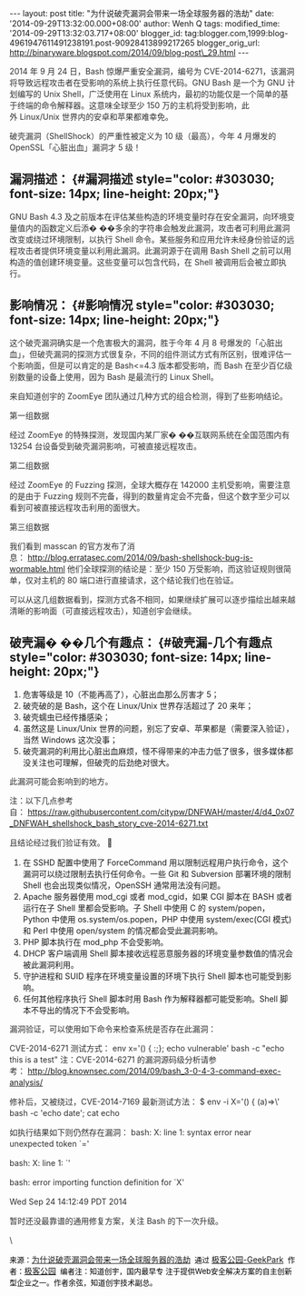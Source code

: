 --- layout: post title: "为什说破壳漏洞会带来一场全球服务器的浩劫" date:
'2014-09-29T13:32:00.000+08:00' author: Wenh Q tags: modified\_time:
'2014-09-29T13:32:03.717+08:00' blogger\_id:
tag:blogger.com,1999:blog-4961947611491238191.post-90928413899217265
blogger\_orig\_url:
http://binaryware.blogspot.com/2014/09/blog-post\_29.html ---
<div dir="ltr" style="margin-top: 15px;">

<div style="color: #303030; font-size: 14px; line-height: 20px;">

2014 年 9 月 24 日，Bash 惊爆严重安全漏洞，编号为
CVE-2014-6271，该漏洞将导致远程攻击者在受影响的系统上执行任意代码。GNU
Bash 是一个为 GNU 计划编写的 Unix Shell，广泛使用在 Linux
系统内，最初的功能仅是一个简单的基于终端的命令解释器。这意味全球至少 150
万的主机将受到影响，此外 Linux/Unix 世界内的安卓和苹果都难幸免。

</div>

<div style="color: #303030; font-size: 14px; line-height: 20px;">

破壳漏洞（ShellShock）的严重性被定义为 10 级（最高），今年 4 月爆发的
OpenSSL「心脏出血」漏洞才 5 级！

</div>

漏洞描述： {#漏洞描述 style="color: #303030; font-size: 14px; line-height: 20px;"}
----------

<div style="color: #303030; font-size: 14px; line-height: 20px;">

GNU Bash 4.3
及之前版本在评估某些构造的环境变量时存在安全漏洞，向环境变量值内的函数定义后添�
��多余的字符串会触发此漏洞，攻击者可利用此漏洞改变或绕过环境限制，以执行
Shell
命令。某些服务和应用允许未经身份验证的远程攻击者提供环境变量以利用此漏洞。此漏洞源于在调用
Bash Shell 之前可以用构造的值创建环境变量。这些变量可以包含代码，在
Shell 被调用后会被立即执行。

</div>

影响情况： {#影响情况 style="color: #303030; font-size: 14px; line-height: 20px;"}
----------

<div style="color: #303030; font-size: 14px; line-height: 20px;">

这个破壳漏洞确实是一个危害极大的漏洞，胜于今年 4 月 8
号爆发的「心脏出血」，但破壳漏洞的探测方式很复杂，不同的组件测试方式有所区别，很难评估一个影响面，但是可以肯定的是
Bash&lt;=4.3 版本都受影响，而 Bash 在至少百亿级别数量的设备上使用，因为
Bash 是最流行的 Linux Shell。

</div>

<div style="color: #303030; font-size: 14px; line-height: 20px;">

来自知道创宇的 ZoomEye 团队通过几种方式的组合检测，得到了些影响结论。

</div>

<div style="color: #303030; font-size: 14px; line-height: 20px;">

第一组数据

</div>

<div style="color: #303030; font-size: 14px; line-height: 20px;">

经过 ZoomEye 的特殊探测，发现国内某厂家� ��互联网系统在全国范围内有
13254 台设备受到破壳漏洞影响，可被直接远程攻击。

</div>

<div style="color: #303030; font-size: 14px; line-height: 20px;">

第二组数据

</div>

<div style="color: #303030; font-size: 14px; line-height: 20px;">

经过 ZoomEye 的 Fuzzing 探测，全球大概存在 142000
主机受影响，需要注意的是由于 Fuzzing
规则不完备，得到的数量肯定会不完备，但这个数字至少可以看到可被直接远程攻击利用的面很大。

</div>

<div style="color: #303030; font-size: 14px; line-height: 20px;">

第三组数据

</div>

<div style="color: #303030; font-size: 14px; line-height: 20px;">

我们看到 masscan
的官方发布了消息： <http://blog.erratasec.com/2014/09/bash-shellshock-bug-is-wormable.html> 他们全球探测的结论是：至少
150 万受影响，而这验证规则很简单，仅对主机的 80
端口进行直接请求，这个结论我们也在验证。

</div>

<div style="color: #303030; font-size: 14px; line-height: 20px;">

可以从这几组数据看到，探测方式各不相同，如果继续扩展可以逐步描绘出越来越清晰的影响面（可直接远程攻击），知道创宇会继续。

</div>

破壳漏� ��几个有趣点： {#破壳漏-几个有趣点 style="color: #303030; font-size: 14px; line-height: 20px;"}
----------------------

1.  危害等级是 10（不能再高了），心脏出血那么厉害才 5；
2.  破壳破的是 Bash，这个在 Linux/Unix 世界存活超过了 20 来年；
3.  破壳蠕虫已经传播感染；
4.  虽然这是 Linux/Unix
    世界的问题，别忘了安卓、苹果都是（需要深入验证），当然 Windows
    这次没事；
5.  破壳漏洞的利用比心脏出血麻烦，怪不得带来的冲击力低了很多，很多媒体都没关注也可理解，但破壳的后劲绝对很大。

<div style="color: #303030; font-size: 14px; line-height: 20px;">

此漏洞可能会影响到的地方。

</div>

<div style="color: #303030; font-size: 14px; line-height: 20px;">

注：以下几点参考自： <https://raw.githubusercontent.com/citypw/DNFWAH/master/4/d4_0x07_DNFWAH_shellshock_bash_story_cve-2014-6271.txt>

</div>

<div style="color: #303030; font-size: 14px; line-height: 20px;">

且结论经过我们验证有效。 

</div>

1.  在 SSHD 配置中使用了 ForceCommand
    用以限制远程用户执行命令，这个漏洞可以绕过限制去执行任何命令。一些
    Git 和 Subversion 部署环境的限制 Shell 也会出现类似情况，OpenSSH
    通常用法没有问题。
2.  Apache 服务器使用 mod\_cgi 或者 mod\_cgid，如果 CGI 脚本在 BASH
    或者运行在子 Shell 里都会受影响。子 Shell 中使用 C 的
    system/popen，Python 中使用 os.system/os.popen，PHP 中使用
    system/exec(CGI 模式) 和 Perl 中使用 open/system
    的情况都会受此漏洞影响。
3.  PHP 脚本执行在 mod\_php 不会受影响。
4.  DHCP 客户端调用 Shell
    脚本接收远程恶意服务器的环境变量参数值的情况会被此漏洞利用。
5.  守护进程和 SUID 程序在环境变量设置的环境下执行 Shell
    脚本也可能受到影响。
6.  任何其他程序执行 Shell 脚本时用 Bash 作为解释器都可能受影响。Shell
    脚本不导出的情况下不会受影响。

<div style="color: #303030; font-size: 14px; line-height: 20px;">

漏洞验证，可以使用如下命令来检查系统是否存在此漏洞：

</div>

<div style="color: #303030; font-size: 14px; line-height: 20px;">

CVE-2014-6271 测试方式： env x='() { :;}; echo vulnerable' bash -c "echo
this is a test" 注：CVE-2014-6271
的漏洞源码级分析请参考： <http://blog.knownsec.com/2014/09/bash_3-0-4-3-command-exec-analysis/>

</div>

<div style="color: #303030; font-size: 14px; line-height: 20px;">

修补后，又被绕过，CVE-2014-7169 最新测试方法： \$ env -i X='() {
(a)=&gt;\\' bash -c 'echo date'; cat echo

</div>

<div style="color: #303030; font-size: 14px; line-height: 20px;">

如执行结果如下则仍然存在漏洞： bash: X: line 1: syntax error near
unexpected token \`='

</div>

<div style="color: #303030; font-size: 14px; line-height: 20px;">

bash: X: line 1: \`'

</div>

<div style="color: #303030; font-size: 14px; line-height: 20px;">

bash: error importing function definition for \`X'

</div>

<div style="color: #303030; font-size: 14px; line-height: 20px;">

Wed Sep 24 14:12:49 PDT 2014

</div>

<div style="color: #303030; font-size: 14px; line-height: 20px;">

暂时还没最靠谱的通用修复方案，关注 Bash 的下一次升级。

</div>

<div style="color: #303030; font-size: 14px; line-height: 20px;">

\

</div>

<div style="color: #303030; font-size: 14px; line-height: 20px;">

<span
style="color: black; font-size: small; line-height: normal;">来源：</span>[为什说破壳漏洞会带来一场全球服务器的浩劫](http://www.geekpark.net/topics/211035)<span
style="color: black; font-size: small; line-height: normal;">  </span><span
style="color: black; font-size: small; line-height: normal;">通过 </span>[极客公园-GeekPark](http://www.geekpark.net/)<span
style="color: black; font-size: small; line-height: normal;">  </span><span
style="color: black; font-size: small; line-height: normal;">作者：</span>[极客公园](http://www.geekpark.net/users/894)<span
style="color: black; font-size: small; line-height: normal;">  </span><span
style="color: black; font-size: small; line-height: normal;">编者注：知道创宇，国内最早专
注于提供Web安全解决方案的自主创新型企业之一。作者余弦，知道创宇技术副总。</span>

</div>

</div>
